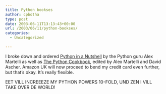 ```yaml
---
title: Python bookses
author: cpbotha
type: post
date: 2003-06-11T13:13:43+00:00
url: /2003/06/11/python-bookses/
categories:
  - Uncategorized

---
```

I broke down and ordered [Python in a Nutshell][1] by the Python guru Alex Martelli as well as [The Python Cookbook][2], edited by Alex Martelli and David Ascher. Amazon UK will now proceed to bend my credit card even further, but that’s okay. It’s really flexible.

EET VILL INCREEEZE MY PYTHON POWERS 10-FOLD, UND ZEN I VILL TAKE OVER DE WORLD!

 [1]: http://www.amazon.co.uk/exec/obidos/ASIN/0596001886/ref=sr_aps_books_1_1/202-9314891-8609446
 [2]: http://www.amazon.co.uk/exec/obidos/ASIN/0596001673/ref=pd_bxgy_text_2_cp/202-9314891-8609446
